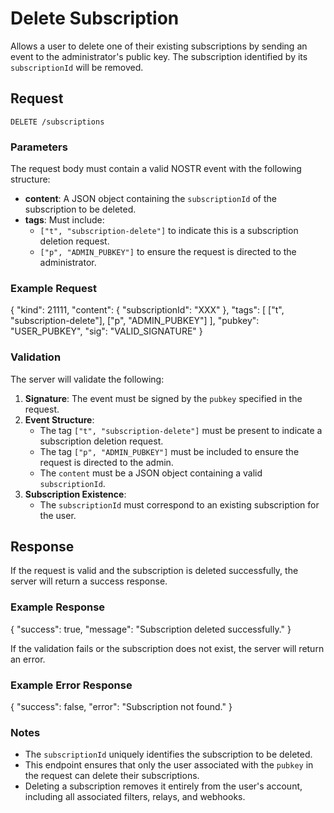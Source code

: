 # Delete Subscription

Allows a user to delete one of their existing subscriptions by sending an event to the administrator's public key. The subscription identified by its `subscriptionId` will be removed.

## Request
`DELETE /subscriptions`

### Parameters

The request body must contain a valid NOSTR event with the following structure:

- **content**: A JSON object containing the `subscriptionId` of the subscription to be deleted.
- **tags**: Must include:
  - `["t", "subscription-delete"]` to indicate this is a subscription deletion request.
  - `["p", "ADMIN_PUBKEY"]` to ensure the request is directed to the administrator.

### Example Request

{
  "kind": 21111,
  "content": {
    "subscriptionId": "XXX"
  },
  "tags": [
    ["t", "subscription-delete"],
    ["p", "ADMIN_PUBKEY"]
  ],
  "pubkey": "USER_PUBKEY",
  "sig": "VALID_SIGNATURE"
}

### Validation

The server will validate the following:
1. **Signature**: The event must be signed by the `pubkey` specified in the request.
2. **Event Structure**:
   - The tag `["t", "subscription-delete"]` must be present to indicate a subscription deletion request.
   - The tag `["p", "ADMIN_PUBKEY"]` must be included to ensure the request is directed to the admin.
   - The `content` must be a JSON object containing a valid `subscriptionId`.
3. **Subscription Existence**:
   - The `subscriptionId` must correspond to an existing subscription for the user.

## Response

If the request is valid and the subscription is deleted successfully, the server will return a success response.

### Example Response

{
  "success": true,
  "message": "Subscription deleted successfully."
}

If the validation fails or the subscription does not exist, the server will return an error.

### Example Error Response

{
  "success": false,
  "error": "Subscription not found."
}

### Notes
- The `subscriptionId` uniquely identifies the subscription to be deleted.
- This endpoint ensures that only the user associated with the `pubkey` in the request can delete their subscriptions.
- Deleting a subscription removes it entirely from the user's account, including all associated filters, relays, and webhooks.